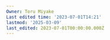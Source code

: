 ```yaml
---
Owner: Toru Miyake
Last edited time: '2023-07-01T14:21'
lastmod: '2025-03-09'
last_edited: 2023-07-01T00:00:00.000Z
---
```




